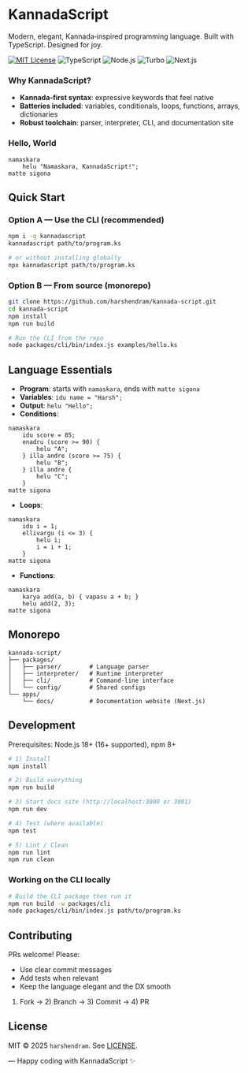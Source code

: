 # KannadaScript

Modern, elegant, Kannada‑inspired programming language. Built with TypeScript. Designed for joy.

[![MIT License](https://img.shields.io/badge/License-MIT-yellow.svg)](https://opensource.org/licenses/MIT)
![TypeScript](https://img.shields.io/badge/TypeScript-3178C6?logo=typescript&logoColor=white)
![Node.js](https://img.shields.io/badge/Node-18+-339933?logo=node.js&logoColor=white)
![Turbo](https://img.shields.io/badge/Build-Turborepo-000000?logo=vercel&logoColor=white)
![Next.js](https://img.shields.io/badge/Docs-Next.js-000000?logo=nextdotjs&logoColor=white)

### Why KannadaScript?

- **Kannada‑first syntax**: expressive keywords that feel native
- **Batteries included**: variables, conditionals, loops, functions, arrays, dictionaries
- **Robust toolchain**: parser, interpreter, CLI, and documentation site

### Hello, World

```kannadascript
namaskara
    helu "Namaskara, KannadaScript!";
matte sigona
```

## Quick Start

### Option A — Use the CLI (recommended)

```bash
npm i -g kannadascript
kannadascript path/to/program.ks

# or without installing globally
npx kannadascript path/to/program.ks
```

### Option B — From source (monorepo)

```bash
git clone https://github.com/harshendram/kannada-script.git
cd kannada-script
npm install
npm run build

# Run the CLI from the repo
node packages/cli/bin/index.js examples/hello.ks
```

## Language Essentials

- **Program**: starts with `namaskara`, ends with `matte sigona`
- **Variables**: `idu name = "Harsh";`
- **Output**: `helu "Hello";`
- **Conditions**:

```kannadascript
namaskara
    idu score = 85;
    enadru (score >= 90) {
        helu "A";
    } illa andre (score >= 75) {
        helu "B";
    } illa andre {
        helu "C";
    }
matte sigona
```

- **Loops**:

```kannadascript
namaskara
    idu i = 1;
    ellivargu (i <= 3) {
        helu i;
        i = i + 1;
    }
matte sigona
```

- **Functions**:

```kannadascript
namaskara
    karya add(a, b) { vapasu a + b; }
    helu add(2, 3);
matte sigona
```

## Monorepo

```
kannada-script/
├── packages/
│   ├── parser/        # Language parser
│   ├── interpreter/   # Runtime interpreter
│   ├── cli/           # Command‑line interface
│   └── config/        # Shared configs
└── apps/
    └── docs/          # Documentation website (Next.js)
```

## Development

Prerequisites: Node.js 18+ (16+ supported), npm 8+

```bash
# 1) Install
npm install

# 2) Build everything
npm run build

# 3) Start docs site (http://localhost:3000 or 3001)
npm run dev

# 4) Test (where available)
npm test

# 5) Lint / Clean
npm run lint
npm run clean
```

### Working on the CLI locally

```bash
# Build the CLI package then run it
npm run build -w packages/cli
node packages/cli/bin/index.js path/to/program.ks
```

## Contributing

PRs welcome! Please:

- Use clear commit messages
- Add tests when relevant
- Keep the language elegant and the DX smooth

1. Fork → 2) Branch → 3) Commit → 4) PR

## License

MIT © 2025 `harshendram`. See [LICENSE](LICENSE).

— Happy coding with KannadaScript ✨
